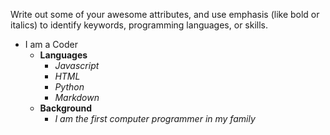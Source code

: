 Write out some of your awesome attributes, and use emphasis (like bold or italics) to identify keywords, programming languages, or skills. 
- I am a Coder
  - **Languages**
    - _Javascript_
    - _HTML_
    - _Python_
    - _Markdown_
  - **Background**
    - _I am the first computer programmer in my family_
